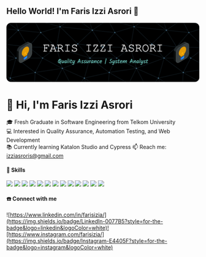 ## Hello World! I'm Faris Izzi Asrori 👋

![farisizia](img/github-header-image.png)

<!--
**farisizia/farisizia** is a ✨ _special_ ✨ repository because its `README.md` (this file) appears on your GitHub profile.

Here are some ideas to get you started:

- 🔭 I’m currently working on ...
- 🌱 I’m currently learning ...
- 👯 I’m looking to collaborate on ...
- 🤔 I’m looking for help with ...
- 💬 Ask me about ...
- 📫 How to reach me: ...
- 😄 Pronouns: ...
- ⚡ Fun fact: ...
-->

# 👋 Hi, I'm Faris Izzi Asrori

🎓 Fresh Graduate in Software Engineering from Telkom University  
💻 Interested in Quality Assurance, Automation Testing, and Web Development  
📚 Currently learning Katalon Studio and Cypress
📫 Reach me: izziasroris@gmail.com

#### 🔧 Skills

<img src ="https://img.shields.io/badge/Cypress-17202C?style=for-the-badge&logo=cypress&logoColor=white" /> <img src ="https://img.shields.io/badge/HTML5-E34F26?style=for-the-badge&logo=html5&logoColor=white" /> <img src ="https://img.shields.io/badge/Figma-F24E1E?style=for-the-badge&logo=figma&logoColor=white"/> <img src ="https://img.shields.io/badge/PHP-777BB4?style=for-the-badge&logo=php&logoColor=white" /> <img src="https://img.shields.io/badge/Python-FFD43B?style=for-the-badge&logo=python&logoColor=blue" /> <img src="https://img.shields.io/badge/Jira-0052CC?style=for-the-badge&logo=Jira&logoColor=white" /> <img src="https://img.shields.io/badge/Laravel-FF2D20?style=for-the-badge&logo=laravel&logoColor=white" /> <img src="https://img.shields.io/badge/Trello-0052CC?style=for-the-badge&logo=trello&logoColor=white" /> <img src="https://img.shields.io/badge/Miro-F7C922?style=for-the-badge&logo=Miro&logoColor=050036"/> <img src= "https://img.shields.io/badge/Tailwind_CSS-38B2AC?style=for-the-badge&logo=tailwind-css&logoColor=white"/> <img src= "https://img.shields.io/badge/Selenium-43B02A?style=for-the-badge&logo=Selenium&logoColor=white" /> <img src="https://img.shields.io/badge/Postman-FF6C37?style=for-the-badge&logo=Postman&logoColor=white" /> <img src="https://img.shields.io/badge/Bootstrap-563D7C?style=for-the-badge&logo=bootstrap&logoColor=white" />

<!-- - Manual Testing | Automation Testing
- Katalon Studio | Cypress
- HTML | CSS | JavaScript | PHP | Laravel
- Git & GitHub -->

#### ☎️ Connect with me

![https://www.linkedin.com/in/farisizia/](https://img.shields.io/badge/LinkedIn-0077B5?style=for-the-badge&logo=linkedin&logoColor=white)![https://www.instagram.com/farisizia/](https://img.shields.io/badge/Instagram-E4405F?style=for-the-badge&logo=instagram&logoColor=white)


